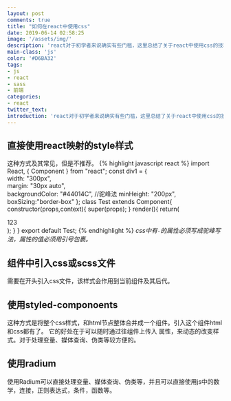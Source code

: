 ```yaml
---
layout: post
comments: true
title: "如何在react中使用css"
date: 2019-06-14 02:58:25
image: '/assets/img/'
description: 'react对于初学者来说确实有些门槛，这里总结了关于react中使用css的技巧'
main-class: 'js'
color: '#D6BA32'
tags:
- js
- react
- sass
- 前端
categories:
- react
twitter_text:
introduction: 'react对于初学者来说确实有些门槛，这里总结了关于react中使用css的技巧'
---
```

## 直接使用react映射的style样式
这种方式及其常见，但是不推荐。
{% highlight  javascript react %}
import React, { Component } from "react";
const div1 = {  
    width: "300px",  
    margin: "30px auto",  
    backgroundColor: "#44014C",  //驼峰法
    minHeight: "200px",  
    boxSizing:"border-box"
};
class Test extends Component{
  constructor(props,context){
    super(props);
  }
  render(){
    return(
    <div>
        <div style={div1}>
        123
        </div>
        <div style="background-color:red;">
    </div>
    );
  }
}
export default Test;
{% endhighlight %}
*css中有`-`的属性必须写成驼峰写法，属性的值必须用引号包裹。*

## 组件中引入css或scss文件
需要在开头引入css文件，该样式会作用到当前组件及其后代。

## 使用styled-componoents
这种方式是将整个css样式，和html节点整体合并成一个组件。引入这个组件html和css都有了。
它的好处在于可以随时通过往组件上传入 属性，来动态的改变样式。对于处理变量、媒体查询、伪类等较方便的。

## 使用radium
使用Radium可以直接处理变量、媒体查询、伪类等，并且可以直接使用js中的数学，连接，正则表达式，条件，函数等。